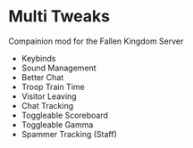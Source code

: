 # Multi Tweaks

Compainion mod for the Fallen Kingdom Server

- Keybinds
- Sound Management
- Better Chat
- Troop Train Time
- Visitor Leaving
- Chat Tracking
- Toggleable Scoreboard
- Toggleable Gamma
- Spammer Tracking (Staff)